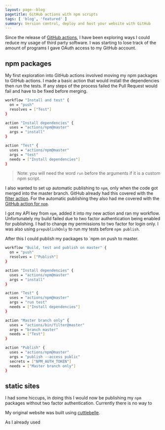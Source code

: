 ```yaml
---
layout: page--blog
pagetitle: GitHub actions with npm scripts
tags: [ 'blog', 'featured' ]
summary: Version control, deploy and host your website with GitHub
---
```

Since the release of [GitHub actions](https://github.com/features/actions), I have been exploring ways I could reduce my usage of third party software. I was starting to lose track of the amount of programs I gave OAuth access to my GitHub account.

## npm packages

My first exploration into GitHub actions involved moving my npm packages to GitHub actions. I made a basic action that would install the dependencies then run the tests. If any steps of the process failed the Pull Request would fail and have to be fixed before merging.

```sh filename:main.workflow
workflow "Install and test" {
  on = "push"
  resolves = ["Test"]
}

action "Install dependencies" {
  uses = "actions/npm@master"
  args = "install"
}

action "Test" {
  uses = "actions/npm@master"
  args = "test"
  needs = ["Install dependencies"]
}
```

> Note: you will need the word `run` before the arguments if it is a custom npm script.

I also wanted to set up automatic publishing to `npm`, only when the code got merged into the master branch. GitHub already had this covered with the [filter action](https://github.com/actions/bin/tree/master/filter). For the automatic publishing they also had me covered with the [GitHub action for `npm`](https://github.com/actions/npm).

I got my API key from `npm`, added it into my new action and ran my workflow. Unfortunately my build failed due to two factor authentication being enabled for publishing. I had to change my permissions to two factor for login only. I was also using `prepublishOnly` to run my tests before `npm publish`.

 After this I could publish my packages to `npm on push to master.

```sh filename:main.workflow
workflow "Build, test and publish on master" {
  on = "push"
  resolves = ["Publish"]
}

action "Install dependencies" {
  uses = "actions/npm@master"
  args = "install"
}

action "Test" {
  uses = "actions/npm@master"
  args = "run test"
  needs = ["Install dependencies"]
}

action "Master branch only" {
  uses = "actions/bin/filter@master"
  args = "branch master"
  needs = ["Test"]
}

action "Publish" {
  uses = "actions/npm@master"
  args = "publish --access public"
  secrets = ["NPM_AUTH_TOKEN"]
  needs = ["Master branch only"]
}
```





## static sites


I had some hiccups, in doing this I would now be publishing my `npm` packages without two factor authentication. Currently there is no way to

My original website was built using [cuttlebelle](https://cuttlebelle.com/).

As I already used
